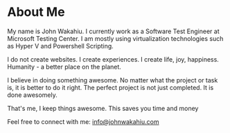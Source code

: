# About Me


My name is John Wakahiu. 
I currently work as a Software Test Engineer at Microsoft Testing Center. 
I am mostly using virtualization technologies such as Hyper V and Powershell Scripting.

I do not create websites. I create experiences. 
I create life, joy, happiness.
Humanity - a better place on the planet.

I believe in doing something awesome. 
No matter what the project or task is, it is better to do it right.
The perfect project is not just completed. It is done awesomely.

That's me, I keep things awesome. This saves you time and money

Feel free to connect with me:
info@johnwakahiu.com

